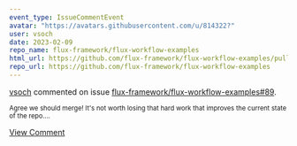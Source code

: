 ```yaml
---
event_type: IssueCommentEvent
avatar: "https://avatars.githubusercontent.com/u/814322?"
user: vsoch
date: 2023-02-09
repo_name: flux-framework/flux-workflow-examples
html_url: https://github.com/flux-framework/flux-workflow-examples/pull/89
repo_url: https://github.com/flux-framework/flux-workflow-examples
---
```


<a href='https://github.com/vsoch' target='_blank'>vsoch</a> commented on issue <a href='https://github.com/flux-framework/flux-workflow-examples/pull/89' target='_blank'>flux-framework/flux-workflow-examples#89</a>.

<small>Agree we should merge! It's not worth losing that hard work that improves the current state of the repo....</small>

<a href='https://github.com/flux-framework/flux-workflow-examples/pull/89' target='_blank'>View Comment</a>
